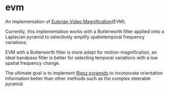# evm

An implementation of [Eulerian Video Magnification](https://people.csail.mit.edu/mrub/evm/)(EVM).

Currently, this implementation works with a Butterworth filter applied onto a Laplacian pyramid to selectively amplify spatiotemporal frequency variations.

EVM with a Butterworth filter is more adept for motion-magnification, an ideal bandpass filter is better for selecting temporal variations with a low spatial frequency change.

The ultimate goal is to implement [Riesz pyramids](https://people.csail.mit.edu/nwadhwa/riesz-pyramid/RieszPyr.pdf) to incorporate orientation information better than other methods such as the complex steerable pyramid.
